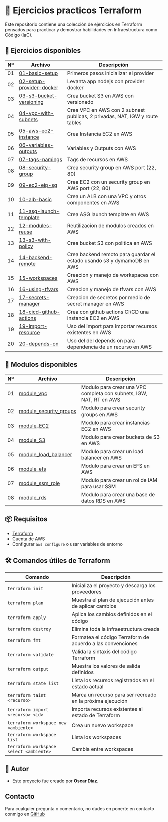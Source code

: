 # 📄 Ejercicios practicos Terraform

Este repositorio contiene una colección de ejercicios en Terraform pensados para practicar y demostrar habilidades en Infraestructura como Código (IaC).

## 📂 Ejercicios disponibles

| Nº | Archivo | Descripción |
|----|---------|-------------|
| 01 | [01-basic-setup](./01-basic-setup/) | Primeros pasos inicializar el provider
| 02 | [02-setup-provider-docker](./02-setup-provider-docker/) | Levanta app nodejs con provider docker
| 03 | [03-s3-bucket-versioning](./03-s3-bucket-versioning/) | Crea bucket S3 en AWS con versionado
| 04 | [04-vpc-with-subnets](./04-vpc-with-subnets/) | Crea VPC en AWS con 2 subnest publicas, 2 privadas, NAT, IGW y route tables
| 05 | [05-aws-ec2-instance](./05-aws-ec2-instance/) | Crea Instancia EC2 en AWS
| 06 | [06-variables-outputs](./06-variables-outputs/) | Variables y Outputs con AWS
| 07 | [07-tags-namings](./07-tags-naming/) | Tags de recursos en AWS
| 08 | [08-security-group](./08-security-group/) | Crea security group en AWS port (22, 80)
| 09 | [09-ec2-eip-sg](./09-ec2-eip-sg/) | Crea EC2 con un security group en AWS port (22, 80)
| 10 | [10-alb-basic](./10-alb-basic/) | Crea un ALB con una VPC y otros componentes en AWS
| 11 | [11-asg-launch-template](./11-asg-launch-template/) | Crea ASG launch template en AWS
| 12 | [12-modules-reuse](./12-modules-reuse/) | Reutilizacion de modulos creados en AWS
| 13 | [13-s3-with-policy](./13-s3-with-policy/) | Crea bucket S3 con politica en AWS
| 14 | [14-backend-remote](./14-backend-remote/) | Crea backend remoto para guardar el estado usando s3 y dymamoDB en AWS
| 15 | [15-workspaces](./15-workspaces/) | Creacion y manejo de workspaces con AWS
| 16 | [16-using-tfvars](./16-using-tfvars/) | Creacion y manejo de tfvars con AWS
| 17 | [17-secrets-manager](./17-secrets-manager/) | Creacion de secretos por medio de secret manager en AWS
| 18 | [18-cicd-github-actions](./18-cicd-github-actions/) | Crea con github actions CI/CD una instancia EC2 en AWS
| 19 | [19-import-resource](./19-import-resource/) | Uso del import para importar recursos existentes en AWS
| 20 | [20-depends-on](./20-depends-on/) | Uso del del depends on para dependencia de un recurso en AWS

## 🧩  Modulos disponibles

| Nº | Archivo | Descripción |
|----|---------|-------------|
| 01 | [module_vpc](./modules/module_vpc/) | Modulo para crear una VPC completa con subnets, IGW, NAT, RT en AWS
| 02 | [module_security_groups](./modules/module_security_groups/) | Modulo para crear security groups en AWS
| 03 | [module_EC2](./modules/module_ec2/) | Modulo para crear instancias EC2 en AWS
| 04 | [module_S3](./modules/module_s3/) | Modulo para crear buckets de S3 en AWS
| 05 | [module_load_balancer](./modules/module_load_balancer/) | Modulo para crear un load balancer en AWS
| 06 | [module_efs](./modules/module_efs/) | Modulo para crear un EFS en AWS
| 07 | [module_ssm_role](./modules/module_ssm_role/) | Modulo para crear un rol de IAM para usar SSM
| 08 | [module_rds](./modules/module_rds/) | Modulo para crear una base de datos RDS en AWS


## 📦 Requisitos

- [Terraform](https://www.terraform.io/)
- Cuenta de AWS
- Configurar `aws configure` o usar variables de entorno

## 🛠️ Comandos útiles de Terraform

| Comando | Descripción |
|--------|-------------|
| `terraform init` | Inicializa el proyecto y descarga los proveedores |
| `terraform plan` | Muestra el plan de ejecución antes de aplicar cambios |
| `terraform apply` | Aplica los cambios definidos en el código |
| `terraform destroy` | Elimina toda la infraestructura creada |
| `terraform fmt` | Formatea el código Terraform de acuerdo a las convenciones |
| `terraform validate` | Valida la sintaxis del código Terraform |
| `terraform output` | Muestra los valores de salida definidos |
| `terraform state list` | Lista los recursos registrados en el estado actual |
| `terraform taint <recurso>` | Marca un recurso para ser recreado en la próxima ejecución |
| `terraform import <recurso> <id>` | Importa recursos existentes al estado de Terraform |
| `terraform workspace new <ambiente>` | Crea un nuevo workspace |
| `terraform workspace list` | Lista los workspaces |
| `terraform workspace select <ambiente>` | Cambia entre workspaces |

## 🙌 Autor

- Este proyecto fue creado por **Oscar Diaz**.

## Contacto

Para cualquier pregunta o comentario, no dudes en ponerte en contacto conmigo en [GitHub](https://github.com/oscarock17)